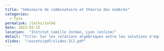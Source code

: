 ```yaml
---
title: "Séminaire de combinatoire et théorie des nombres"
categories:
  - Talk
permalink: /talks/talk6
date: 2022-03-15
location:  "Institut Camille Jordan, Lyon (online)"
detail: "Title: Sur les relations algébriques entre les solutions d'équations de Poizat"
slides:  "/assets/pdf/slides-ICJ.pdf"
---
```


